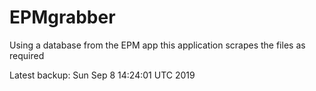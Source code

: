 # EPMgrabber
Using a database from the EPM app this application scrapes the files as required


Latest backup: Sun Sep 8 14:24:01 UTC 2019
